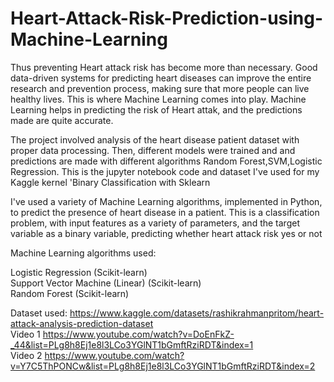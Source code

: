 
# Heart-Attack-Risk-Prediction-using-Machine-Learning
Thus preventing Heart attack risk has become more than necessary. Good data-driven systems for predicting heart diseases can improve the entire research and prevention process, making sure that more people can live healthy lives. This is where Machine Learning comes into play. Machine Learning helps in predicting the risk of Heart attak, and the predictions made are quite accurate.

The project involved analysis of the heart disease patient dataset with proper data processing. Then, different models were trained and and predictions are made with different algorithms Random Forest,SVM,Logistic Regression. This is the jupyter notebook code and dataset I've used for my Kaggle kernel 'Binary Classification with Sklearn

I've used a variety of Machine Learning algorithms, implemented in Python, to predict the presence of heart disease in a patient. This is a classification problem, with input features as a variety of parameters, and the target variable as a binary variable, predicting whether heart attack risk yes or not 

Machine Learning algorithms used:

Logistic Regression (Scikit-learn)  
Support Vector Machine (Linear) (Scikit-learn)  
Random Forest (Scikit-learn)  


Dataset used: https://www.kaggle.com/datasets/rashikrahmanpritom/heart-attack-analysis-prediction-dataset  
Video 1 https://www.youtube.com/watch?v=DoEnFkZ-_44&list=PLg8h8Ej1e8l3LCo3YGlNT1bGmftRziRDT&index=1  
Video 2 https://www.youtube.com/watch?v=Y7C5ThPONCw&list=PLg8h8Ej1e8l3LCo3YGlNT1bGmftRziRDT&index=2
